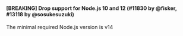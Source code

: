 #### [BREAKING] Drop support for Node.js 10 and 12 (#11830 by @fisker, #13118 by @sosukesuzuki)

The minimal required Node.js version is v14
